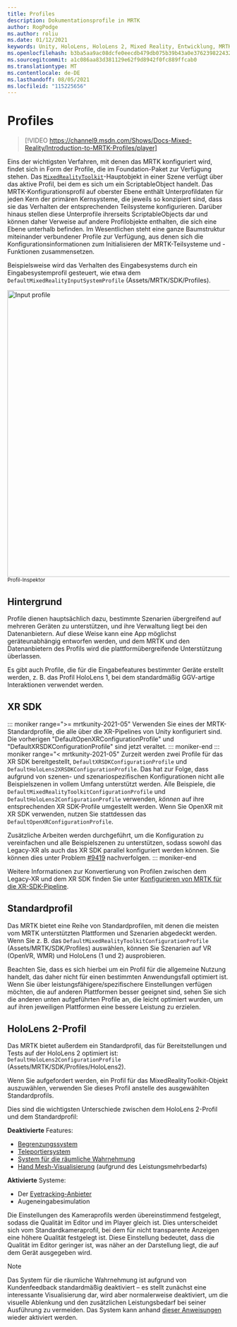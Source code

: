 ```yaml
---
title: Profiles
description: Dokumentationsprofile in MRTK
author: RogPodge
ms.author: roliu
ms.date: 01/12/2021
keywords: Unity, HoloLens, HoloLens 2, Mixed Reality, Entwicklung, MRTK, Profile,
ms.openlocfilehash: b3ba5aa9ac08dcfe0eecdb479db075b39b43a0e376239822432df872b0775d27
ms.sourcegitcommit: a1c086aa83d381129e62f9d8942f0fc889ffcab0
ms.translationtype: MT
ms.contentlocale: de-DE
ms.lasthandoff: 08/05/2021
ms.locfileid: "115225656"
---
```

# <a name="profiles"></a>Profiles

> [!VIDEO https://channel9.msdn.com/Shows/Docs-Mixed-Reality/Introduction-to-MRTK-Profiles/player]

Eins der wichtigsten Verfahren, mit denen das MRTK konfiguriert wird, findet sich in Form der Profile, die im Foundation-Paket zur Verfügung stehen. Das [`MixedRealityToolkit`](xref:Microsoft.MixedReality.Toolkit.MixedRealityToolkit)-Hauptobjekt in einer Szene verfügt über das aktive Profil, bei dem es sich um ein ScriptableObject handelt. Das MRTK-Konfigurationsprofil auf oberster Ebene enthält Unterprofildaten für jeden Kern der primären Kernsysteme, die jeweils so konzipiert sind, dass sie das Verhalten der entsprechenden Teilsysteme konfigurieren. Darüber hinaus stellen diese Unterprofile ihrerseits ScriptableObjects dar und können daher Verweise auf andere Profilobjekte enthalten, die sich eine Ebene unterhalb befinden. Im Wesentlichen steht eine ganze Baumstruktur miteinander verbundener Profile zur Verfügung, aus denen sich die Konfigurationsinformationen zum Initialisieren der MRTK-Teilsysteme und -Funktionen zusammensetzen.

Beispielsweise wird das Verhalten des Eingabesystems durch ein Eingabesystemprofil gesteuert, wie etwa dem `DefaultMixedRealityInputSystemProfile` (Assets/MRTK/SDK/Profiles).

<img src="../images/profiles/input_profile.png" width="650px" alt="Input profile" style="display:block;">
<sup>Profil-Inspektor</sup>

## <a name="background"></a>Hintergrund

Profile dienen hauptsächlich dazu, bestimmte Szenarien übergreifend auf mehreren Geräten zu unterstützen, und ihre Verwaltung liegt bei den Datenanbietern. Auf diese Weise kann eine App möglichst geräteunabhängig entworfen werden, und dem MRTK und den Datenanbietern des Profils wird die plattformübergreifende Unterstützung überlassen.

Es gibt auch Profile, die für die Eingabefeatures bestimmter Geräte erstellt werden, z. B. das Profil HoloLens 1, bei dem standardmäßig GGV-artige Interaktionen verwendet werden.

## <a name="xr-sdk"></a>XR SDK

::: moniker range=">= mrtkunity-2021-05"
Verwenden Sie eines der MRTK-Standardprofile, die alle über die XR-Pipelines von Unity konfiguriert sind. Die vorherigen "DefaultOpenXRConfigurationProfile" und "DefaultXRSDKConfigurationProfile" sind jetzt veraltet.
::: moniker-end
::: moniker range="< mrtkunity-2021-05"
Zurzeit werden zwei Profile für das XR SDK bereitgestellt, `DefaultXRSDKConfigurationProfile` und `DefaultHoloLens2XRSDKConfigurationProfile`. Das hat zur Folge, dass aufgrund von szenen- und szenariospezifischen Konfigurationen nicht alle Beispielszenen in vollem Umfang unterstützt werden. Alle Beispiele, die `DefaultMixedRealityToolkitConfigurationProfile` und `DefaultHoloLens2ConfigurationProfile` verwenden, _können_ auf ihre entsprechenden XR SDK-Profile umgestellt werden. Wenn Sie OpenXR mit XR SDK verwenden, nutzen Sie stattdessen das `DefaultOpenXRConfigurationProfile`.

Zusätzliche Arbeiten werden durchgeführt, um die Konfiguration zu vereinfachen und alle Beispielszenen zu unterstützen, sodass sowohl das Legacy-XR als auch das XR SDK parallel konfiguriert werden können. Sie können dies unter Problem [#9419](https://github.com/microsoft/MixedRealityToolkit-Unity/issues/9419) nachverfolgen.
::: moniker-end

Weitere Informationen zur Konvertierung von Profilen zwischen dem Legacy-XR und dem XR SDK finden Sie unter [Konfigurieren von MRTK für die XR-SDK-Pipeline](../../configuration/getting-started-with-mrtk-and-xrsdk.md#configuring-mrtk-for-the-xr-sdk-pipeline).

## <a name="default-profile"></a>Standardprofil

Das MRTK bietet eine Reihe von Standardprofilen, mit denen die meisten vom MRTK unterstützten Plattformen und Szenarien abgedeckt werden. Wenn Sie z. B. das `DefaultMixedRealityToolkitConfigurationProfile` (Assets/MRTK/SDK/Profiles) auswählen, können Sie Szenarien auf VR (OpenVR, WMR) und HoloLens (1 und 2) ausprobieren.

Beachten Sie, dass es sich hierbei um ein Profil für die allgemeine Nutzung handelt, das daher nicht für einen bestimmten Anwendungsfall optimiert ist. Wenn Sie über leistungsfähigere/spezifischere Einstellungen verfügen möchten, die auf anderen Plattformen besser geeignet sind, sehen Sie sich die anderen unten aufgeführten Profile an, die leicht optimiert wurden, um auf ihren jeweiligen Plattformen eine bessere Leistung zu erzielen.

## <a name="hololens-2-profile"></a>HoloLens 2-Profil

Das MRTK bietet außerdem ein Standardprofil, das für Bereitstellungen und Tests auf der HoloLens 2 optimiert ist: `DefaultHoloLens2ConfigurationProfile` (Assets/MRTK/SDK/Profiles/HoloLens2).

Wenn Sie aufgefordert werden, ein Profil für das MixedRealityToolkit-Objekt auszuwählen, verwenden Sie dieses Profil anstelle des ausgewählten Standardprofils.

Dies sind die wichtigsten Unterschiede zwischen dem HoloLens 2-Profil und dem Standardprofil:

**Deaktivierte** Features:

- [Begrenzungssystem](../boundary/boundary-system-getting-started.md)
- [Teleportiersystem](../teleport-system/teleport-system.md)
- [System für die räumliche Wahrnehmung](../spatial-awareness/spatial-awareness-getting-started.md)
- [Hand Mesh-Visualisierung](../input/hand-tracking.md) (aufgrund des Leistungsmehrbedarfs)

**Aktivierte** Systeme:

- Der [Eyetracking-Anbieter](../input/eye-tracking/eye-tracking-main.md)
- Augeneingabesimulation

Die Einstellungen des Kameraprofils werden übereinstimmend festgelegt, sodass die Qualität im Editor und im Player gleich ist. Dies unterscheidet sich vom Standardkameraprofil, bei dem für nicht transparente Anzeigen eine höhere Qualität festgelegt ist. Diese Einstellung bedeutet, dass die Qualität im Editor geringer ist, was näher an der Darstellung liegt, die auf dem Gerät ausgegeben wird.

> [!NOTE]
> Das System für die räumliche Wahrnehmung ist aufgrund von Kundenfeedback standardmäßig deaktiviert – es stellt zunächst eine interessante Visualisierung dar, wird aber normalerweise deaktiviert, um die visuelle Ablenkung und den zusätzlichen Leistungsbedarf bei seiner Ausführung zu vermeiden. Das System kann anhand [dieser Anweisungen](../spatial-awareness/spatial-awareness-getting-started.md) wieder aktiviert werden.
